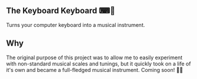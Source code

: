 ## The Keyboard Keyboard ⌨🎹

Turns your computer keyboard into a musical instrument.

## Why

The original purpose of this project was to allow me to easily experiment with non-standard musical scales and tunings, but it quickly took on a life of it's own and became a full-fledged musical instrument. Coming soon! 👷‍♂️
